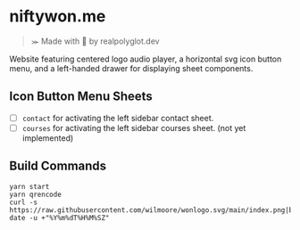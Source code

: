 # niftywon.me
>⪼ Made with 💜 by realpolyglot.dev

Website featuring centered logo audio player, a horizontal svg icon button menu, and a left-handed drawer for displaying sheet components.

## Icon Button Menu Sheets
- [ ] `contact` for activating the left sidebar contact sheet.
- [ ] `courses` for activating the left sidebar courses sheet. (not yet implemented)

## Build Commands
```
yarn start
yarn qrencode
curl -s https://raw.githubusercontent.com/wilmoore/wonlogo.svg/main/index.png|base64|pbcopy
date -u +"%Y%m%dT%H%M%SZ"
```
